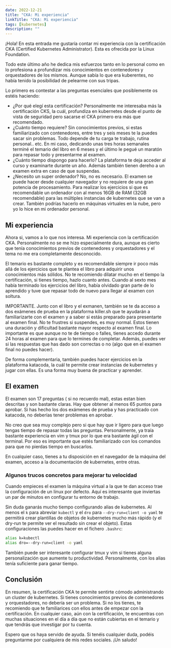 ```yaml
---
date: 2022-12-21
title: "CKA: Mi experiencia"
linkTitle: "CKA: Mi experiencia"
tags: [kubernetes]
description: ""
---
```


¡Hola! En esta entrada me gustaría contar mi experiencia con la certificación CKA (Certified Kubernetes Administrator). Esta es ofrecida por la Linux Foundation.

Todo este último año he dedica mis esfuerzos tanto en lo personal como en lo profesiona a profundizar mis conocimientos en contenedores y orquestadores de los mismos. Aunque sabía lo que era kuberentes, no había tenido la posibilidad de pelearme con sus tripas.

Lo primero es contestar a las preguntas esenciales que posiblemente os estéis haciendo: 
* ¿Por qué elegí esta certificación? Personalmente me interesaba más la certificación CKS, la cuál, profundiza en kubernetes desde el punto de vista de seguridad pero sacarse el CKA primero era más que recomendado.
* ¿Cuánto tiempo requiere? Sin conocimientos previos, si estas familiarizado con contenedores, entre tres y seis meses te la puedes sacar sin problemas. Todo depende de tu carga te trabajo, rutina personal.. etc. En mi caso, dedicando unas tres horas semanales terminé el temario del libro en 6 meses y el último le pegué un maratón para repasar todo y presentarme al examen. 
* ¿Cuánto tiempo dispongo para hacerlo? La plataforma te deja acceder al curso y examinarte durante un año. Además también tienen dereho a un examen extra en caso de que suspendas.
* ¿Necesito un super ordenador? No, no es necesario. El examen se puede hacer desde cualquier navegador y no requiere de una gran potencia de procesamiento. Para realizar los ejercicios si que es recomendable un ordenador con al menos 16GB de RAM (32GB recomendable) para las múltiples instancias de kubernetes que se van a crear. También podrías hacerlo en máquinas virtuales en la nube, pero yo lo hice en mi ordenador personal.


## Mi experiencia
Ahora si, vamos a lo que nos interesa. Mi experiencia con la certificación CKA. Personalmente no se me hizo especialmente dura, aunque es cierto que tenía conocimientos previos de contenedores y orquestadores y el tema no me era completamente desconocido.

El temario es bastante completo y es recomendable siempre ir poco más allá de los ejercicios que te plantea el libro para adquirir unos conocimientos más sólidos. No te recomiendo dilatar mucho en el tiempo la certificación, si tienes tiempo, hazlo cuanto antes. Cuando al sexto mes había terminado los ejercicios del libro, había olvidado gran parte de lo aprendido y tuve que repasar todo de nuevo para llegar al examen con soltura.

IMPORTANTE. Junto con el libro y el exmanen, también se te da acceso a dos exámenes de prueba en la plataforma killer.sh que te ayudarán a familiarizarte con el examen y a saber si estás preparado para presentarte al examen final. No te frustres si suspendes, es muy normal. Estos tienen una duración y dificultad bastante mayor respecto al examen final. Lo importante es que aunque no te de tiempo o falles, tienes accedo durante 24 horas al examen para que lo termines de completar. Además, puedes ver si las respuestas que has dado son correctas o no (algo que en el examen final no puedes hacer).

De forma complementaria, también puedes hacer ejercicios en la plataforma katacoda, la cuál te permite crear instancias de kubernetes y jugar con ellas. Es una forma muy buena de practicar y aprender.

## El examen
El examen son 17 preguntas ( si no recuerdo mal), estas estan bien descritas y son bastante claras. Hay que obtener al menos 65 puntos para aprobar. Si has hecho los dos exámenes de prueba y has practicado con katacoda, no deberías tener problemas en aprobar.

No creo que sea muy complejo pero si que hay que ir ligero para que luego tengas tiempo de repasar todas las preguntas. Personalmente, ya traía bastante experiencia en vim y tmux por lo que era bastante ágil con el terminal. Por eso es importante que estés familiarizado con los comandos para que no pierdas tiempo en buscarlos.

En cualquier caso, tienes a tu disposición en el navegador de la máquina del examen, acceso a la documentación de kubernetes, entre otras.

### Algunos trucos concretos para mejorar tu velocidad
Cuando empieces el examen la máquina virtual a la que te dan acceso trae la configuración de un linux por defecto. Aquí es interesante que inviertas un par de minutos en configurar tu entorno de trabajo. 

Sin duda ganarás mucho tiempo configurando alias de kubernetes. Al menos el `k` para abreviar `kubectl` y el `dro` para `--dry-run=client -o yaml` te permitirá crear plantillas de objetos de kubernetes mucho más rápido (y el dry-run te permite ver el resultado sin crear el objeto). Estas configuraciones las puedes hacer en el fichero `.bashrc`:
``` bash
alias k=kubectl
alias dro=--dry-run=client -o yaml
```

También puede ser interesante configurar tmux y vim si tienes alguna personalización que aumente tu productividad. Personalmente, con los alias tenía suficiente para ganar tiempo.


## Conclusión
En resumen, la certificación CKA te permite sentirte cómodo administrando un cluster de kubernetes. Si tienes conocimientos previos de contenedores y orquestadores, no debería ser un problema. Si no los tienes, te recomiendo que te familiarices con ellos antes de empezar con la certificación. En cualquier caso, aún con la certificación, te encuentras con muchas situaciones en el día a día que no están cubiertas en el temario y que tendrás que investigar por tu cuenta.

Espero que os haya servido de ayuda. Si tenéis cualquier duda, podéis preguntarme por cualquiera de mis redes sociales. ¡Un saludo!


